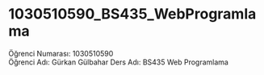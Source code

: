 # 1030510590_BS435_WebProgramlama
Öğrenci Numarası: 1030510590  
Öğrenci Adı: Gürkan Gülbahar
Ders Adı: BS435 Web Programlama

